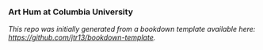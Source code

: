 
### Art Hum at Columbia University






*This repo was initially generated from a bookdown template available here: https://github.com/jtr13/bookdown-template.*
